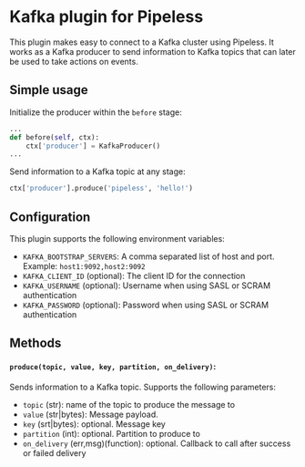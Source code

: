 # Kafka plugin for Pipeless

This plugin makes easy to connect to a Kafka cluster using Pipeless.
It works as a Kafka producer to send information to Kafka topics that can later be used to take actions on events.

## Simple usage

Initialize the producer within the `before` stage:

```python
...
def before(self, ctx):
    ctx['producer'] = KafkaProducer()
...
```

Send information to a Kafka topic at any stage:

```python
ctx['producer'].produce('pipeless', 'hello!')
```

## Configuration

This plugin supports the following environment variables:

- `KAFKA_BOOTSTRAP_SERVERS`: A comma separated list of host and port. Example: `host1:9092,host2:9092`
- `KAFKA_CLIENT_ID` (optional): The client ID for the connection
- `KAFKA_USERNAME` (optional): Username when using SASL or SCRAM authentication
- `KAFKA_PASSWORD` (optional): Password when using SASL or SCRAM authentication

## Methods

#### `produce(topic, value, key, partition, on_delivery)`:

Sends information to a Kafka topic. Supports the following parameters:

- `topic` (str): name of the topic to produce the message to
- `value` (str|bytes): Message payload.
- `key` (srt|bytes): optional. Message key
- `partition` (int): optional. Partition to produce to
- `on_delivery` (err,msg)(function): optional. Callback to call after success or failed delivery
